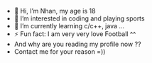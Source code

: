 - 👋 Hi, I’m Nhan, my age is 18
- 👀 I’m interested in coding and playing sports
- 🌱 I’m currently learning c/c++, java ...
- ⚡ Fun fact: I am very very love Football ^^
- And why are you reading my profile now ??
- Contact me for your reason =))
